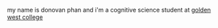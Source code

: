 my name is donovan phan and i'm a cognitive science student at [golden west college](https://goldenwestcollege.edu)
